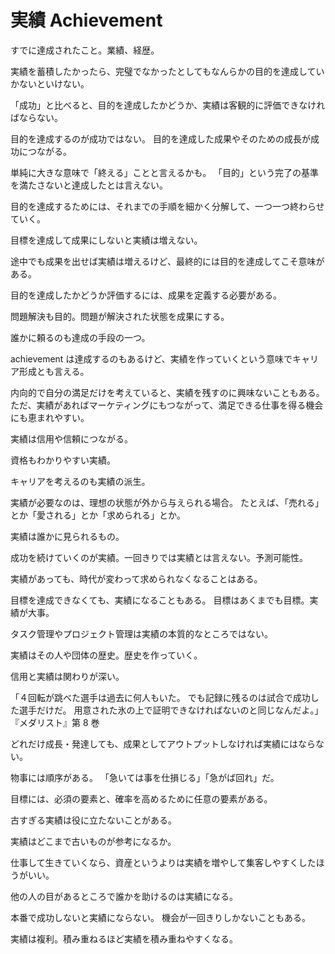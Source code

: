 # 実績 Achievement

すでに達成されたこと。業績、経歴。

実績を蓄積したかったら、完璧でなかったとしてもなんらかの目的を達成していかないといけない。

「成功」と比べると、目的を達成したかどうか、実績は客観的に評価できなければならない。

目的を達成するのが成功ではない。
目的を達成した成果やそのための成長が成功につながる。

単純に大きな意味で「終える」ことと言えるかも。
「目的」という完了の基準を満たさないと達成したとは言えない。

目的を達成するためには、それまでの手順を細かく分解して、一つ一つ終わらせていく。

目標を達成して成果にしないと実績は増えない。

途中でも成果を出せば実績は増えるけど、最終的には目的を達成してこそ意味がある。

目的を達成したかどうか評価するには、成果を定義する必要がある。

問題解決も目的。問題が解決された状態を成果にする。

誰かに頼るのも達成の手段の一つ。

achievement は達成するのもあるけど、実績を作っていくという意味でキャリア形成とも言える。

内向的で自分の満足だけを考えていると、実績を残すのに興味ないこともある。
ただ、実績があればマーケティングにもつながって、満足できる仕事を得る機会にも恵まれやすい。

実績は信用や信頼につながる。

資格もわかりやすい実績。

キャリアを考えるのも実績の派生。

実績が必要なのは、理想の状態が外から与えられる場合。
たとえば、「売れる」とか「愛される」とか「求められる」とか。

実績は誰かに見られるもの。

成功を続けていくのが実績。一回きりでは実績とは言えない。予測可能性。

実績があっても、時代が変わって求められなくなることはある。

目標を達成できなくても、実績になることもある。
目標はあくまでも目標。実績が大事。

タスク管理やプロジェクト管理は実績の本質的なところではない。

実績はその人や団体の歴史。歴史を作っていく。

信用と実績は関わりが深い。

「４回転が跳べた選手は過去に何人もいた。
でも記録に残るのは試合で成功した選手だけだ。
用意された氷の上で証明できなければないのと同じなんだよ。」
『メダリスト』第 8 巻

どれだけ成長・発達しても、成果としてアウトプットしなければ実績にはならない。

物事には順序がある。
「急いては事を仕損じる」「急がば回れ」だ。

目標には、必須の要素と、確率を高めるために任意の要素がある。

古すぎる実績は役に立たないことがある。

実績はどこまで古いものが参考になるか。

仕事して生きていくなら、資産というよりは実績を増やして集客しやすくしたほうがいい。

他の人の目があるところで誰かを助けるのは実績になる。

本番で成功しないと実績にならない。
機会が一回きりしかないこともある。

実績は複利。積み重ねるほど実績を積み重ねやすくなる。

